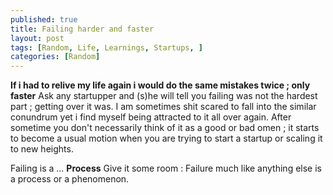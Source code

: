 ```yaml
---
published: true
title: Failing harder and faster
layout: post
tags: [Random, Life, Learnings, Startups, ]
categories: [Random]
---
```

**If i had to relive my life again i would do the same mistakes twice ; only faster** 
Ask any startupper and (s)he will tell you failing was not the hardest part ; getting over it was. I am sometimes shit scared to fall into the similar conundrum yet i find myself being attracted to it all over again. After sometime you don't necessarily think of it as a good or bad omen ; it starts to become a usual motion when you are trying to start a startup or scaling it to new heights. 

Failing is a ... **Process** Give it some room :
Failure much like anything else is a process or a phenomenon. 